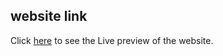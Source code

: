 ## website link
Click [here](https://todo-hook-umber.vercel.app/) to see the Live preview of the website.
